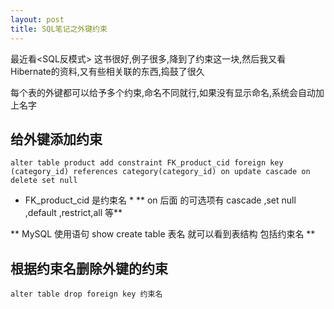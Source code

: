 ```yaml
---
layout: post
title: SQL笔记之外键约束
---
```


最近看<SQL反模式> 这书很好,例子很多,降到了约束这一块,然后我又看Hibernate的资料,又有些相关联的东西,捣鼓了很久 

每个表的外键都可以给予多个约束,命名不同就行,如果没有显示命名,系统会自动加上名字

## 给外键添加约束
` alter table product add constraint FK_product_cid foreign key (category_id) references category(category_id)
  on update cascade on delete set null `
 
* FK_product_cid 是约束名 *
** on 后面 的可选项有 cascade ,set null ,default ,restrict,all 等**

** MySQL 使用语句 show create table 表名 就可以看到表结构 包括约束名 **

## 根据约束名删除外键的约束

` alter table drop foreign key 约束名 `
